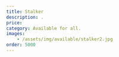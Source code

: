 ```yaml
---
title: Stalker
description: .
price: 
category: Available for all.
images: 
    - /assets/img/available/stalker2.jpg
order: 5000
---
```

